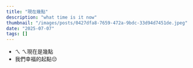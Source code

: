 ```yaml
---
title: "現在幾點"
description: "what time is it now"
thumbnail: "/images/posts/0427dfa8-7659-472a-9bdc-33d94d7451de.jpeg"
date: "2025-07-07"
tags: []
---
```

- ㄟ ㄟ現在是幾點
- 我們幸福的起點😔
